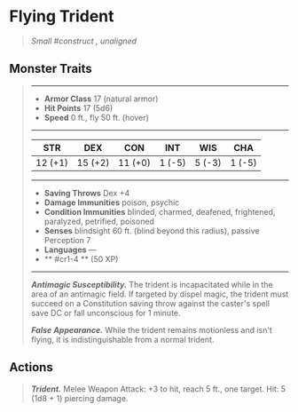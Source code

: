 # Flying Trident
>*Small #construct , unaligned*
## Monster Traits
>___
>- **Armor Class** 17 (natural armor)
>- **Hit Points** 17 (5d6)
>- **Speed** 0 ft., fly 50 ft. (hover)
>___
>|STR|DEX|CON|INT|WIS|CHA|
>|:---:|:---:|:---:|:---:|:---:|:---:|
>|12 (+1)|15 (+2)|11 (+0)|1 (-5)|5 (-3)|1 (-5)|
>___
>- **Saving Throws** Dex +4
>- **Damage Immunities** poison, psychic
>- **Condition Immunities** blinded, charmed, deafened, frightened, paralyzed, petrified, poisoned
>- **Senses** blindsight 60 ft. (blind beyond this radius), passive Perception 7
>- **Languages** —
>- ** #cr1-4 ** (50 XP)
>___
>***Antimagic Susceptibility.*** The trident is incapacitated while in the area of an antimagic field. If targeted by dispel magic, the trident must succeed on a Constitution saving throw against the caster's spell save DC or fall unconscious for 1 minute.  
>
>***False Appearance.*** While the trident remains motionless and isn't flying, it is indistinguishable from a normal trident.  
>
## Actions
>***Trident.*** Melee Weapon Attack: +3 to hit, reach 5 ft., one target. Hit: 5 (1d8 + 1) piercing damage.